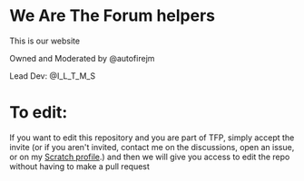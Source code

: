 # We Are The Forum helpers
This is our website

Owned and Moderated by @autofirejm<!--Okay-->

Lead Dev: @I_L_T_M_S

# To edit:
If you want to edit this repository and you are part of TFP, simply accept the invite (or if you aren't invited, contact me on the discussions, open an issue, or on my <a href="scratch.mit.edu/users/I_LOVE_TO_MAKE_STUFF" target="_blank">Scratch profile</a>.) and then we will give you access to edit the repo without having to make a pull request
